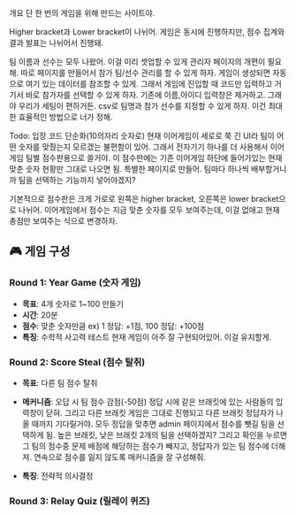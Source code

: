 개요
단 한 번의 게임을 위해 만드는 사이트야. 

Higher bracket과 Lower bracket이 나뉘어.
게임은 동시에 진행하지만, 점수 집계와 결과 발표는 나뉘어서 진행돼.

팀 이름과 선수는 모두 나왔어. 이걸 미리 셋업할 수 있게 관리자 페이지의 개편이 필요해. 따로 페이지를 만들어서 참가 팀/선수 관리를 할 수 있게 하자. 게임이 생성되면 자동으로 여기 있는 데이터를 참조할 수 있게.
그래서 게임에 진입할 때 코드만 입력하고 거기서 바로 참가자를 선택할 수 있게 하자. 
기존에 이름,아이디 입력창은 제거하고. 그래야 우리가 세팅이 편하거든.
csv로 팀명과 참가 선수를 지정할 수 있게 하자. 이건 최대한 효율적인 방법으로 너가 정해.






Todo: 입장 코드 단순화(10의자리 숫자로)
현재 이어게임이 세로로 쭉 긴 UI라 팀이 어떤 숫자를 맞췄는지 모르겠는 불편함이 있어. 그래서 전자기기 하나를 더 사용해서 이어게임 팀별 점수판용으로 쓸거야. 이 점수판에는 기존 이어게임 하단에 들어가있는 현재 맞춘 숫자 현황만 그대로 나오면 됨. 특별한 페이지로 만들어. 팀마다 하나씩 배부할거니까 팀을 선택하는 기능까지 넣어야겠지?
 

기본적으로 점수판은 크게 가로로 왼쪽은 higher bracket, 오른쪽은 lower bracket으로 나뉘어.
이어게임에서 점수는 지금 맞춘 숫자를 모두 보여주는데, 이걸 없애고 현재 총점만 보여주는 식으로 변경하자.

## 🎮 게임 구성

### Round 1: Year Game (숫자 게임)
- **목표**: 4개 숫자로 1~100 만들기
- **시간**: 20분
- **점수**: 맞춘 숫자만큼 ex) 1 정답: +1점, 100 정답: +100점
- **특징**: 수학적 사고력 테스트
현재 게임이 아주 잘 구현되어있어. 이걸 유지할게.

### Round 2: Score Steal (점수 탈취)

- **목표**: 다른 팀 점수 탈취
- **메커니즘**: 오답 시 팀 점수 감점(-50점) 정답 시에 같은 브래킷에 있는 사람들의 입력창이 닫혀. 그리고 다른 브래킷 게임은 그대로 진행되고 다른 브래킷 정답자가 나올 때까지 기다릴거야. 모두 정답을 맞추면 admin 페이지에서 점수를 뺏길 팀을 선택하게 됨. 높은 브래킷, 낮은 브래킷 2개의 팀을 선택하겠지? 그리고 확인을 누르면 그 팀의 점수중 문제 배점에 해당하는 점수가 빼지고, 정답자가 있는 팀 점수에 더해져. 연속으로 점수를 잃지 않도록 매커니즘을 잘 구성해줘.

- **특징**: 전략적 의사결정


### Round 3: Relay Quiz (릴레이 퀴즈)
